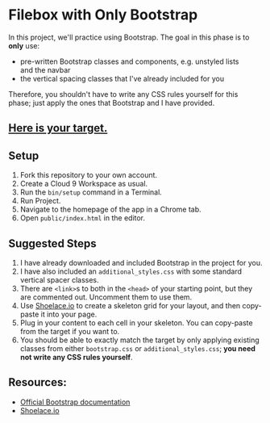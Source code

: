 # Filebox with Only Bootstrap

In this project, we'll practice using Bootstrap. The goal in this phase is to **only** use:

 - pre-written Bootstrap classes and components, e.g. unstyled lists and the navbar
 - the vertical spacing classes that I've already included for you

Therefore, you shouldn't have to write any CSS rules yourself for this phase; just apply the ones that Bootstrap and I have provided.

## [Here is your target.](https://filebox-with-only-bootstrap.herokuapp.com/landing.html)

## Setup

1. Fork this repository to your own account.
1. Create a Cloud 9 Workspace as usual.
1. Run the `bin/setup` command in a Terminal.
1. Run Project.
1. Navigate to the homepage of the app in a Chrome tab.
1. Open `public/index.html` in the editor.

## Suggested Steps

 1. I have already downloaded and included Bootstrap in the project for you.
 2. I have also included an `additional_styles.css` with some standard vertical spacer classes.
 3. There are `<link>`s to both in the `<head>` of your starting point, but they are commented out. Uncomment them to use them.
 1. Use [Shoelace.io](http://shoelace.io/) to create a skeleton grid for your layout, and then copy-paste it into your page.
 2. Plug in your content to each cell in your skeleton. You can copy-paste from the target if you want to.
 3. You should be able to exactly match the target by only applying existing classes from either `bootstrap.css` or `additional_styles.css`; **you need not write any CSS rules yourself**.

## Resources:

 - [Official Bootstrap documentation](http://getbootstrap.com/css/)
 - [Shoelace.io](http://shoelace.io/)
